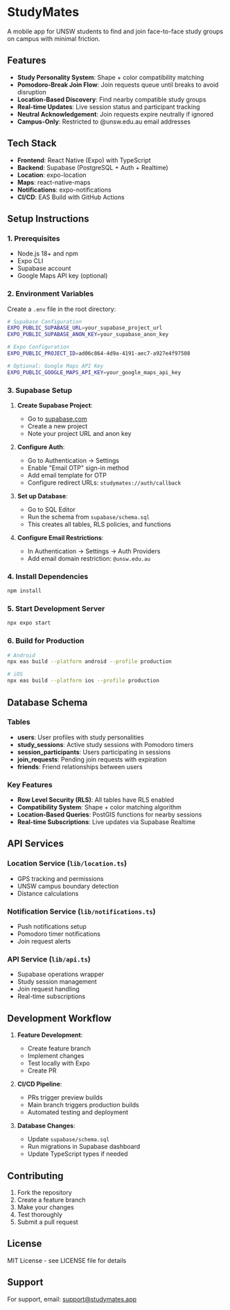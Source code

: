 # StudyMates

A mobile app for UNSW students to find and join face-to-face study groups on campus with minimal friction.

## Features

- **Study Personality System**: Shape + color compatibility matching
- **Pomodoro-Break Join Flow**: Join requests queue until breaks to avoid disruption
- **Location-Based Discovery**: Find nearby compatible study groups
- **Real-time Updates**: Live session status and participant tracking
- **Neutral Acknowledgement**: Join requests expire neutrally if ignored
- **Campus-Only**: Restricted to @unsw.edu.au email addresses

## Tech Stack

- **Frontend**: React Native (Expo) with TypeScript
- **Backend**: Supabase (PostgreSQL + Auth + Realtime)
- **Location**: expo-location
- **Maps**: react-native-maps
- **Notifications**: expo-notifications
- **CI/CD**: EAS Build with GitHub Actions

## Setup Instructions

### 1. Prerequisites

- Node.js 18+ and npm
- Expo CLI
- Supabase account
- Google Maps API key (optional)

### 2. Environment Variables

Create a `.env` file in the root directory:

```bash
# Supabase Configuration
EXPO_PUBLIC_SUPABASE_URL=your_supabase_project_url
EXPO_PUBLIC_SUPABASE_ANON_KEY=your_supabase_anon_key

# Expo Configuration
EXPO_PUBLIC_PROJECT_ID=ad06c864-4d9a-4191-aec7-a927e4f97508

# Optional: Google Maps API Key
EXPO_PUBLIC_GOOGLE_MAPS_API_KEY=your_google_maps_api_key
```

### 3. Supabase Setup

1. **Create Supabase Project**:
   - Go to [supabase.com](https://supabase.com)
   - Create a new project
   - Note your project URL and anon key

2. **Configure Auth**:
   - Go to Authentication → Settings
   - Enable "Email OTP" sign-in method
   - Add email template for OTP
   - Configure redirect URLs: `studymates://auth/callback`

3. **Set up Database**:
   - Go to SQL Editor
   - Run the schema from `supabase/schema.sql`
   - This creates all tables, RLS policies, and functions

4. **Configure Email Restrictions**:
   - In Authentication → Settings → Auth Providers
   - Add email domain restriction: `@unsw.edu.au`

### 4. Install Dependencies

```bash
npm install
```

### 5. Start Development Server

```bash
npx expo start
```

### 6. Build for Production

```bash
# Android
npx eas build --platform android --profile production

# iOS
npx eas build --platform ios --profile production
```

## Database Schema

### Tables

- **users**: User profiles with study personalities
- **study_sessions**: Active study sessions with Pomodoro timers
- **session_participants**: Users participating in sessions
- **join_requests**: Pending join requests with expiration
- **friends**: Friend relationships between users

### Key Features

- **Row Level Security (RLS)**: All tables have RLS enabled
- **Compatibility System**: Shape + color matching algorithm
- **Location-Based Queries**: PostGIS functions for nearby sessions
- **Real-time Subscriptions**: Live updates via Supabase Realtime

## API Services

### Location Service (`lib/location.ts`)
- GPS tracking and permissions
- UNSW campus boundary detection
- Distance calculations

### Notification Service (`lib/notifications.ts`)
- Push notifications setup
- Pomodoro timer notifications
- Join request alerts

### API Service (`lib/api.ts`)
- Supabase operations wrapper
- Study session management
- Join request handling
- Real-time subscriptions

## Development Workflow

1. **Feature Development**:
   - Create feature branch
   - Implement changes
   - Test locally with Expo
   - Create PR

2. **CI/CD Pipeline**:
   - PRs trigger preview builds
   - Main branch triggers production builds
   - Automated testing and deployment

3. **Database Changes**:
   - Update `supabase/schema.sql`
   - Run migrations in Supabase dashboard
   - Update TypeScript types if needed

## Contributing

1. Fork the repository
2. Create a feature branch
3. Make your changes
4. Test thoroughly
5. Submit a pull request

## License

MIT License - see LICENSE file for details

## Support

For support, email: support@studymates.app
